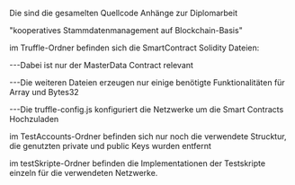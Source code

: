 Die sind die gesamelten Quellcode Anhänge zur Diplomarbeit

"kooperatives Stammdatenmanagement auf Blockchain-Basis" 

im Truffle-Ordner befinden sich die SmartContract Solidity Dateien:

   ---Dabei ist nur der MasterData Contract relevant
   
   ---Die weiteren Dateien erzeugen nur einige benötigte Funktionalitäten für Array und Bytes32
   
   ---Die truffle-config.js konfiguriert die Netzwerke um die Smart Contracts Hochzuladen
   

im TestAccounts-Ordner befinden sich nur noch die verwendete Strucktur, die genutzten private und public Keys wurden entfernt

im testSkripte-Ordner befinden die Implementationen der Testskripte einzeln für die verwendeten Netzwerke. 
